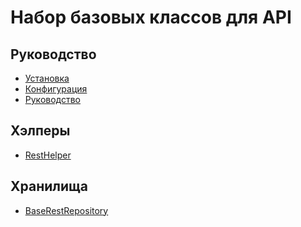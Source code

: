 Набор базовых классов для API
===

## Руководство

* [Установка](install.md)
* [Конфигурация](config.md)
* [Руководство](guide.md)

## Хэлперы

* [RestHelper](helper-rest.md)

## Хранилища

* [BaseRestRepository](repository-base-rest.md)


